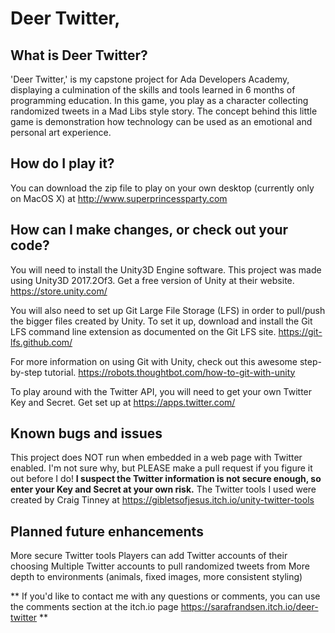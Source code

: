 # Deer Twitter,

## What is Deer Twitter?
'Deer Twitter,' is my capstone project for Ada Developers Academy, displaying a culmination of the skills and tools learned in 6 months of programming education.
In this game, you play as a character collecting randomized tweets in a Mad Libs style story.
The concept behind this little game is demonstration how technology can be used as an emotional and personal art experience.

## How do I play it?
You can download the zip file to play on your own desktop (currently only on MacOS X) at http://www.superprincessparty.com

## How can I make changes, or check out your code?
You will need to install the Unity3D Engine software. This project was made using Unity3D 2017.2Of3. Get a free version of Unity at their website. https://store.unity.com/

You will also need to set up Git Large File Storage (LFS) in order to pull/push the bigger files created by Unity. To set it up, download and install the Git LFS command line extension as documented on the Git LFS site. https://git-lfs.github.com/

For more information on using Git with Unity, check out this awesome step-by-step tutorial. https://robots.thoughtbot.com/how-to-git-with-unity

To play around with the Twitter API, you will need to get your own Twitter Key and Secret. Get set up at https://apps.twitter.com/

## Known bugs and issues
This project does NOT run when embedded in a web page with Twitter enabled. I'm not sure why, but PLEASE make a pull request if you figure it out before I do! **I suspect the Twitter information is not secure enough, so enter your Key and Secret at your own risk.** The Twitter tools I used were created by Craig Tinney at https://gibletsofjesus.itch.io/unity-twitter-tools

## Planned future enhancements
More secure Twitter tools
Players can add Twitter accounts of their choosing
Multiple Twitter accounts to pull randomized tweets from
More depth to environments (animals, fixed images, more consistent styling)

** If you'd like to contact me with any questions or comments, you can use the comments section at the itch.io page https://sarafrandsen.itch.io/deer-twitter ** 
